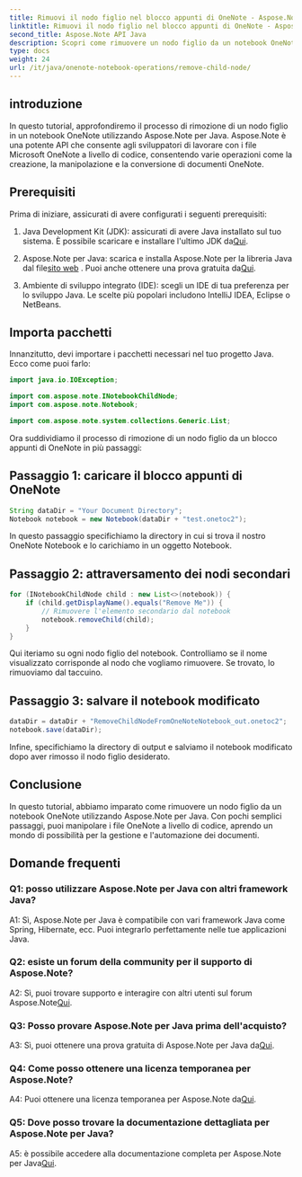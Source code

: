 ```yaml
---
title: Rimuovi il nodo figlio nel blocco appunti di OneNote - Aspose.Note
linktitle: Rimuovi il nodo figlio nel blocco appunti di OneNote - Aspose.Note
second_title: Aspose.Note API Java
description: Scopri come rimuovere un nodo figlio da un notebook OneNote utilizzando Aspose.Note per Java. Segui la nostra guida passo passo per una manipolazione fluida dei documenti.
type: docs
weight: 24
url: /it/java/onenote-notebook-operations/remove-child-node/
---
```

## introduzione

In questo tutorial, approfondiremo il processo di rimozione di un nodo figlio in un notebook OneNote utilizzando Aspose.Note per Java. Aspose.Note è una potente API che consente agli sviluppatori di lavorare con i file Microsoft OneNote a livello di codice, consentendo varie operazioni come la creazione, la manipolazione e la conversione di documenti OneNote.

## Prerequisiti

Prima di iniziare, assicurati di avere configurati i seguenti prerequisiti:

1.  Java Development Kit (JDK): assicurati di avere Java installato sul tuo sistema. È possibile scaricare e installare l'ultimo JDK da[Qui](https://www.oracle.com/java/technologies/javase-jdk15-downloads.html).

2.  Aspose.Note per Java: scarica e installa Aspose.Note per la libreria Java dal file[sito web](https://purchase.aspose.com/buy) . Puoi anche ottenere una prova gratuita da[Qui](https://releases.aspose.com/).

3. Ambiente di sviluppo integrato (IDE): scegli un IDE di tua preferenza per lo sviluppo Java. Le scelte più popolari includono IntelliJ IDEA, Eclipse o NetBeans.

## Importa pacchetti

Innanzitutto, devi importare i pacchetti necessari nel tuo progetto Java. Ecco come puoi farlo:

```java
import java.io.IOException;

import com.aspose.note.INotebookChildNode;
import com.aspose.note.Notebook;

import com.aspose.note.system.collections.Generic.List;
```

Ora suddividiamo il processo di rimozione di un nodo figlio da un blocco appunti di OneNote in più passaggi:

## Passaggio 1: caricare il blocco appunti di OneNote

```java
String dataDir = "Your Document Directory";
Notebook notebook = new Notebook(dataDir + "test.onetoc2");
```

In questo passaggio specifichiamo la directory in cui si trova il nostro OneNote Notebook e lo carichiamo in un oggetto Notebook.

## Passaggio 2: attraversamento dei nodi secondari

```java
for (INotebookChildNode child : new List<>(notebook)) {
    if (child.getDisplayName().equals("Remove Me")) {
        // Rimuovere l'elemento secondario dal notebook
        notebook.removeChild(child);
    }
}
```

Qui iteriamo su ogni nodo figlio del notebook. Controlliamo se il nome visualizzato corrisponde al nodo che vogliamo rimuovere. Se trovato, lo rimuoviamo dal taccuino.

## Passaggio 3: salvare il notebook modificato

```java
dataDir = dataDir + "RemoveChildNodeFromOneNoteNotebook_out.onetoc2";
notebook.save(dataDir);
```

Infine, specifichiamo la directory di output e salviamo il notebook modificato dopo aver rimosso il nodo figlio desiderato.

## Conclusione

In questo tutorial, abbiamo imparato come rimuovere un nodo figlio da un notebook OneNote utilizzando Aspose.Note per Java. Con pochi semplici passaggi, puoi manipolare i file OneNote a livello di codice, aprendo un mondo di possibilità per la gestione e l'automazione dei documenti.

## Domande frequenti

### Q1: posso utilizzare Aspose.Note per Java con altri framework Java?

A1: Sì, Aspose.Note per Java è compatibile con vari framework Java come Spring, Hibernate, ecc. Puoi integrarlo perfettamente nelle tue applicazioni Java.

### Q2: esiste un forum della community per il supporto di Aspose.Note?

A2: Sì, puoi trovare supporto e interagire con altri utenti sul forum Aspose.Note[Qui](https://forum.aspose.com/c/note/28).

### Q3: Posso provare Aspose.Note per Java prima dell'acquisto?

 A3: Sì, puoi ottenere una prova gratuita di Aspose.Note per Java da[Qui](https://releases.aspose.com/).

### Q4: Come posso ottenere una licenza temporanea per Aspose.Note?

 A4: Puoi ottenere una licenza temporanea per Aspose.Note da[Qui](https://purchase.aspose.com/temporary-license/).

### Q5: Dove posso trovare la documentazione dettagliata per Aspose.Note per Java?

 A5: è possibile accedere alla documentazione completa per Aspose.Note per Java[Qui](https://reference.aspose.com/note/java/).